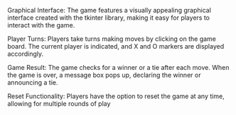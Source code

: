 Graphical Interface: The game features a visually appealing graphical interface created with the tkinter library, making it easy for players to interact with the game.

Player Turns: Players take turns making moves by clicking on the game board. The current player is indicated, and X and O markers are displayed accordingly.

Game Result: The game checks for a winner or a tie after each move. When the game is over, a message box pops up, declaring the winner or announcing a tie.

Reset Functionality: Players have the option to reset the game at any time, allowing for multiple rounds of play
